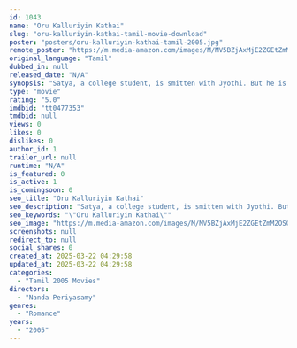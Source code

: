 ```yaml
---
id: 1043
name: "Oru Kalluriyin Kathai"
slug: "oru-kalluriyin-kathai-tamil-movie-download"
poster: "posters/oru-kalluriyin-kathai-tamil-2005.jpg"
remote_poster: "https://m.media-amazon.com/images/M/MV5BZjAxMjE2ZGEtZmM2OS00YTQ5LWIwNWUtMWJiNjgxN2I1ZjBjXkEyXkFqcGdeQXVyODk4ODEyMjk@._V1_SX300.jpg"
original_language: "Tamil"
dubbed_in: null
released_date: "N/A"
synopsis: "Satya, a college student, is smitten with Jyothi. But he is unable to express his romantic feelings for her. He gets into depression and when his friends learn about this, they plan a reunion."
type: "movie"
rating: "5.0"
imdbid: "tt0477353"
tmdbid: null
views: 0
likes: 0
dislikes: 0
author_id: 1
trailer_url: null
runtime: "N/A"
is_featured: 0
is_active: 1
is_comingsoon: 0
seo_title: "Oru Kalluriyin Kathai"
seo_description: "Satya, a college student, is smitten with Jyothi. But he is unable to express his romantic feelings for her. He gets into depression and when his friends learn about this, they plan a reunion."
seo_keywords: "\"Oru Kalluriyin Kathai\""
seo_image: "https://m.media-amazon.com/images/M/MV5BZjAxMjE2ZGEtZmM2OS00YTQ5LWIwNWUtMWJiNjgxN2I1ZjBjXkEyXkFqcGdeQXVyODk4ODEyMjk@._V1_SX300.jpg"
screenshots: null
redirect_to: null
social_shares: 0
created_at: 2025-03-22 04:29:58
updated_at: 2025-03-22 04:29:58
categories:
  - "Tamil 2005 Movies"
directors:
  - "Nanda Periyasamy"
genres:
  - "Romance"
years:
  - "2005"
---
```


